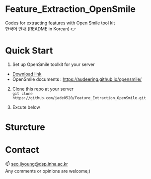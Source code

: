 # Feature_Extraction_OpenSmile  
Codes for extracting features with Open Smile tool kit  
한국어 안내 (README in Korean) 👉   


# Quick Start 

1. Set up OpenSmile toolkit for your server 
  <!-- Linux 예시 쓰기-->
  - [Download link](https://github.com/audeering/opensmile/releases)
  - OpenSmile documents : https://audeering.github.io/opensmile/  

2. Clone this repo at your server  
`git clone https://github.com/jade0520/Feature_Extraction_OpenSmile.git`

3. Excute below


# Sturcture



# Contact
📫 seo.jiyoung@dsp.inha.ac.kr  
Any comments or opinions are welcome;) 
